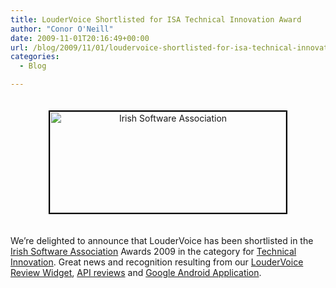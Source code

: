 ```yaml
---
title: LouderVoice Shortlisted for ISA Technical Innovation Award
author: "Conor O'Neill"
date: 2009-11-01T20:16:49+00:00
url: /blog/2009/11/01/loudervoice-shortlisted-for-isa-technical-innovation-award/
categories:
  - Blog

---
```

<p style="text-align: center;">
  <img class="aligncenter size-full wp-image-524" style="border: 2px solid black; margin-top: 20px; margin-bottom: 20px;" title="Irish Software Association " src="http://www.loudervoice.com/wp-content/uploads/2009/11/01/loudervoice-shortlisted-for-isa-technical-innovation-award/isa.jpg" alt="Irish Software Association " width="378" height="162" srcset="/wp-content/uploads/2009/11/01/loudervoice-shortlisted-for-isa-technical-innovation-award/isa.jpg 378w, /wp-content/uploads/2009/11/01/loudervoice-shortlisted-for-isa-technical-innovation-award/isa-300x128.jpg 300w" sizes="(max-width: 378px) 100vw, 378px" />
</p>

<p style="text-align: left;">
  We&#8217;re delighted to announce that LouderVoice has been shortlisted in the <a href="http://www.software.ie" target="_blank">Irish Software Association</a> Awards 2009 in the category for <a href="http://www.software.ie/Sectors/ISA/AWARDS2009.nsf/vPages/Awards_Categories~technical-innovation-award?OpenDocument" target="_blank">Technical Innovation</a>. Great news and recognition resulting from our <a href="http://business.loudervoice.com/features/widgets/" target="_blank">LouderVoice Review Widget</a>, <a href="http://business.loudervoice.com/features/loudervoice-api/" target="_blank">API reviews</a> and <a href="http://business.loudervoice.com/features/android/" target="_blank">Google Android Application</a>.
</p>